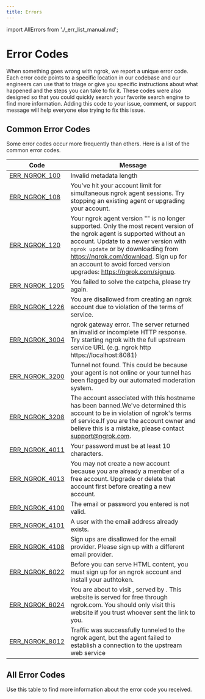 ```yaml
---
title: Errors
---
```


import AllErrors from './_err_list_manual.md';

# Error Codes

When something goes wrong with ngrok, we report a unique error code. Each error code points to a specific location in our codebase and our engineers can use that to triage or give you specific instructions about what happened and the steps you can take to fix it. These codes were also designed so that you could quickly search your favorite search engine to find more information. Adding this code to your issue, comment, or support message will help everyone else trying to fix this issue.


## Common Error Codes

Some error codes occur more frequently than others. Here is a list of the common error codes.

| Code | Message |
| --- | --- |
| [ERR\_NGROK\_100](/docs/errors/err_ngrok_100) | Invalid metadata length |
| [ERR\_NGROK\_108](/docs/errors/err_ngrok_108) | You've hit your account limit for simultaneous ngrok agent sessions. Try stopping an existing agent or upgrading your account. |
| [ERR\_NGROK\_120](/docs/errors/err_ngrok_120) | Your ngrok agent version "<VERSION>" is no longer supported. Only the most recent version of the ngrok agent is supported without an account. Update to a newer version with `ngrok update` or by downloading from https://ngrok.com/download. Sign up for an account to avoid forced version upgrades: https://ngrok.com/signup. |
| [ERR\_NGROK\_1205](/docs/errors/err_ngrok_1205) | You failed to solve the catpcha, please try again. |
| [ERR\_NGROK\_1226](/docs/errors/err_ngrok_1226) | You are disallowed from creating an ngrok account due to violation of the terms of service. |
| [ERR\_NGROK\_3004](/docs/errors/err_ngrok_3004) | ngrok gateway error. The server returned an invalid or incomplete HTTP response. Try starting ngrok with the full upstream service URL (e.g. ngrok http https://localhost:8081) |
| [ERR\_NGROK\_3200](/docs/errors/err_ngrok_3200) | Tunnel not found. This could be because your agent is not online or your tunnel has been flagged by our automated moderation system. |
| [ERR\_NGROK\_3208](/docs/errors/err_ngrok_3208) | The account associated with this hostname has been banned.We've determined this account to be in violation of ngrok's terms of service.If you are the account owner and believe this is a mistake, please contact support@ngrok.com.|
| [ERR\_NGROK\_4011](/docs/errors/err_ngrok_4011) | Your password must be at least 10 characters. |
| [ERR\_NGROK\_4013](/docs/errors/err_ngrok_4013) | You may not create a new account because you are already a member of a free account. Upgrade or delete that account first before creating a new account. |
| [ERR\_NGROK\_4100](/docs/errors/err_ngrok_4100) | The email or password you entered is not valid. |
| [ERR\_NGROK\_4101](/docs/errors/err_ngrok_4101) | A user with the email address already exists. |
| [ERR\_NGROK\_4108](/docs/errors/err_ngrok_4108) | Sign ups are disallowed for the email provider. Please sign up with a different email provider. |
| [ERR\_NGROK\_6022](/docs/errors/err_ngrok_6022) | Before you can serve HTML content, you must sign up for an ngrok account and install your authtoken. |
| [ERR\_NGROK\_6024](/docs/errors/err_ngrok_6024) | You are about to visit <HOSTPORT>, served by <SERVINGIP>. This website is served for free through ngrok.com. You should only visit this website if you trust whoever sent the link to you. |
| [ERR\_NGROK\_8012](/docs/errors/err_ngrok_8012) | Traffic was successfully tunneled to the ngrok agent, but the agent failed to establish a connection to the upstream web service |


## All Error Codes

Use this table to find more information about the error code you received.

<AllErrors />
